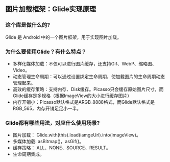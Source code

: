 ## 图片加载框架：Glide实现原理

### 这个库是做什么的?
Glide 是 Android 中的一个图片框架，用于实现图片加载。

### 为什么要使用Glide？有什么特点？
* 多样化媒体加载：不仅可以进行图片缓存，还支持Gif、WebP、缩略图、Video。
* 动态管理生命周期：可以通过设置绑定生命周期，使加载图片的生命周期动态管理起来。
* 高效的缓存策略：支持内存、Disk缓存。Picasso只会缓存原始图片尺寸，而Glide缓存是多规格（根据ImageView的大小进行缓存图片）
* 内存开销小：Picasso默认格式是ARGB_8888格式，而Glide默认格式是RGB_565，内存开销足足小一半。

### Glide都有哪些用法，对应什么使用场景?
* 图片加载： Glide.with(this).load(iamgeUrl).into(imageView)。
* 多媒体加载: asBitmap()，asGif()。
* 缓存策略： ALL、NONE、SOURCE、RESULT。
* 生命周期集成。
